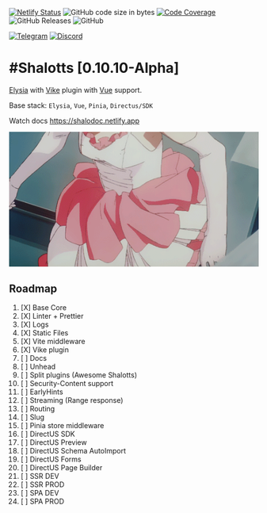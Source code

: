 
[![Netlify Status](https://api.netlify.com/api/v1/badges/0c200c59-83c4-4fe9-9c37-8803e265f186/deploy-status)](https://app.netlify.com/sites/shalodoc/deploys)
![GitHub code size in bytes](https://img.shields.io/github/languages/code-size/shalotts/shalotts)
[![Code Coverage](https://img.shields.io/codecov/c/github/shalotts/shalotts)](https://codecov.io/github/username/repo)
![GitHub Releases](https://img.shields.io/github/downloads/shalotts/shalotts/version/total)
![GitHub](https://img.shields.io/github/license/shalotts/shalotts)

[![Telegram](https://badgen.net/badge/icon/telegram?icon=telegram&label)](https://t.me/francyfox)
[![Discord](https://img.shields.io/discord/server_id)](https://discord.gg/3fr58Fx6)


# #Shalotts [0.10.10-Alpha]

[Elysia](https://elysiajs.com) with [Vike](https://vike.dev) plugin with [Vue](https://vuejs.org) support.

Base stack: `Elysia`, `Vue`, `Pinia`, `Directus/SDK`

Watch docs https://shalodoc.netlify.app

![lady_shalott](./doc/img/40f68cc0cad0810a1d57b56a1cd3c4c2.gif)

## Roadmap

1. [X] Base Core
2. [X] Linter + Prettier
3. [X] Logs
4. [X] Static Files
5. [X] Vite middleware
6. [X] Vike plugin
7. [ ] Docs
7. [ ] Unhead
8. [ ] Split plugins (Awesome Shalotts)
7. [ ] Security-Content support
8. [ ] EarlyHints
9. [ ] Streaming (Range response)
10. [ ] Routing
11. [ ] Slug
12. [ ] Pinia store middleware
13. [ ] DirectUS SDK
14. [ ] DirectUS Preview
15. [ ] DirectUS Schema AutoImport
16. [ ] DirectUS Forms
17. [ ] DirectUS Page Builder
18. [ ] SSR DEV
19. [ ] SSR PROD
20. [ ] SPA DEV
21. [ ] SPA PROD

